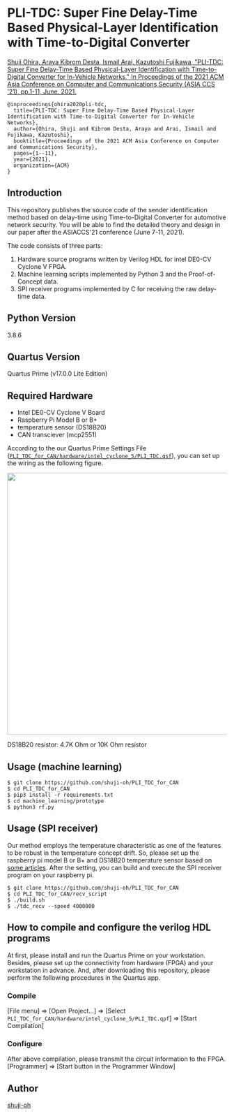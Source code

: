 PLI-TDC: Super Fine Delay-Time Based Physical-Layer Identification with Time-to-Digital Converter
====

[Shuji Ohira, Araya Kibrom Desta, Ismail Arai, Kazutoshi Fujikawa, "PLI-TDC: Super Fine Delay-Time Based Physical-Layer Identification with Time-to-Digital Converter for In-Vehicle Networks," In Proceedings of the 2021 ACM Asia Conference on Computer and Communications Security (ASIA CCS ’21), pp.1-11, June. 2021.]()

```
@inproceedings{ohira2020pli-tdc,
  title={PLI-TDC: Super Fine Delay-Time Based Physical-Layer Identification with Time-to-Digital Converter for In-Vehicle Networks},
  author={Ohira, Shuji and Kibrom Desta, Araya and Arai, Ismail and Fujikawa, Kazutoshi},
  booktitle={Proceedings of the 2021 ACM Asia Conference on Computer and Communications Security},
  pages={1--11},
  year={2021},
  organization={ACM}
}
```

## Introduction

This repository publishes the source code of the sender identification method based on delay-time using Time-to-Digital Converter for automotive network security. You will be able to find the detailed theory and design in our paper after the ASIACCS'21 conference (June 7-11, 2021).  

The code consists of three parts:  

1. Hardware source programs written by Verilog HDL for intel DE0-CV Cyclone V FPGA.  
2. Machine learning scripts implemented by Python 3 and the Proof-of-Concept data.  
3. SPI receiver programs implemented by C for receiving the raw delay-time data.  

## Python Version

3.8.6  

## Quartus Version

Quartus Prime (v17.0.0 Lite Edition)  

## Required Hardware  

* Intel DE0-CV Cyclone V Board  
* Raspberry Pi Model B or B+  
* temperature sensor (DS18B20)  
* CAN transciever (mcp2551)  

According to the our Quartus Prime Settings File ([`PLI_TDC_for_CAN/hardware/intel_cyclone_5/PLI_TDC.qsf`](https://github.com/shuji-oh/PLI_TDC_for_CAN/blob/master/hardware/intel_cyclone_5/PLI_TDC.qsf)), you can set up the wiring as the following figure.  

<img src="https://user-images.githubusercontent.com/27995559/100208862-87f60780-2f4c-11eb-85bd-4a7d4bf1d2eb.png" width="600px">

DS18B20 resistor: 4.7K Ohm or 10K Ohm resistor

## Usage (machine learning)

```
$ git clone https://github.com/shuji-oh/PLI_TDC_for_CAN  
$ cd PLI_TDC_for_CAN  
$ pip3 install -r requirements.txt  
$ cd machine_learning/prototype  
$ python3 rf.py  
```

## Usage (SPI receiver)
Our method employs the temperature characteristic as one of the features to be robust in the temperature concept drift. So, please set up the raspberry pi model B or B+ and DS18B20 temperature sensor based on [some articles](https://www.circuitbasics.com/raspberry-pi-ds18b20-temperature-sensor-tutorial/). After the setting, you can build and execute the SPI receiver program on your raspberry pi.

```
$ git clone https://github.com/shuji-oh/PLI_TDC_for_CAN  
$ cd PLI_TDC_for_CAN/recv_script  
$ ./build.sh  
$ ./tdc_recv --speed 4000000  
```

## How to compile and configure the verilog HDL programs

At first, please install and run the Quartus Prime on your workstation. Besides, please set up the connectivity from hardware (FPGA) and your workstation in advance. And, after downloading this repository, please perform the following procedures in the Quartus app.  

### Compile  
[File menu] ⇒ [Open Project...] ⇒ [Select `PLI_TDC_for_CAN/hardware/intel_cyclone_5/PLI_TDC.qpf`] ⇒ [Start Compilation]  

### Configure
After above compilation, please transmit the circuit information to the FPGA.  
[Programmer] ⇒ [Start button in the Programmer Window]

## Author

[shuji-oh](https://github.com/shuji-oh)
